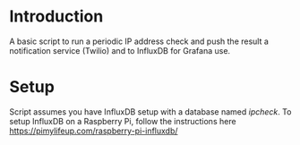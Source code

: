 # Introduction
A basic script to run a periodic IP address check and push the result a notification service (Twilio) and to InfluxDB for Grafana use.

# Setup
Script assumes you have InfluxDB setup with a database named *ipcheck*. To setup InfluxDB on a Raspberry Pi, follow the instructions here https://pimylifeup.com/raspberry-pi-influxdb/
